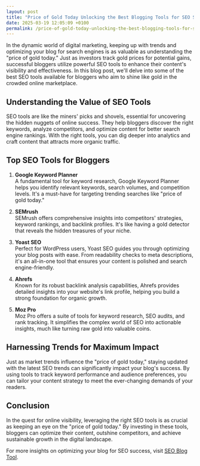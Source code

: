 ```yaml
---
layout: post
title: "Price of Gold Today Unlocking the Best Blogging Tools for SEO Success"
date: 2025-03-19 12:05:09 +0100
permalink: /price-of-gold-today-unlocking-the-best-blogging-tools-for-seo-success/
---
```



In the dynamic world of digital marketing, keeping up with trends and optimizing your blog for search engines is as valuable as understanding the "price of gold today." Just as investors track gold prices for potential gains, successful bloggers utilize powerful SEO tools to enhance their content's visibility and effectiveness. In this blog post, we'll delve into some of the best SEO tools available for bloggers who aim to shine like gold in the crowded online marketplace.

## Understanding the Value of SEO Tools

SEO tools are like the miners' picks and shovels, essential for uncovering the hidden nuggets of online success. They help bloggers discover the right keywords, analyze competitors, and optimize content for better search engine rankings. With the right tools, you can dig deeper into analytics and craft content that attracts more organic traffic.

## Top SEO Tools for Bloggers

1. **Google Keyword Planner**  
   A fundamental tool for keyword research, Google Keyword Planner helps you identify relevant keywords, search volumes, and competition levels. It's a must-have for targeting trending searches like "price of gold today."

2. **SEMrush**  
   SEMrush offers comprehensive insights into competitors' strategies, keyword rankings, and backlink profiles. It's like having a gold detector that reveals the hidden treasures of your niche.

3. **Yoast SEO**  
   Perfect for WordPress users, Yoast SEO guides you through optimizing your blog posts with ease. From readability checks to meta descriptions, it's an all-in-one tool that ensures your content is polished and search engine-friendly.

4. **Ahrefs**  
   Known for its robust backlink analysis capabilities, Ahrefs provides detailed insights into your website's link profile, helping you build a strong foundation for organic growth.

5. **Moz Pro**  
   Moz Pro offers a suite of tools for keyword research, SEO audits, and rank tracking. It simplifies the complex world of SEO into actionable insights, much like turning raw gold into valuable coins.

## Harnessing Trends for Maximum Impact

Just as market trends influence the "price of gold today," staying updated with the latest SEO trends can significantly impact your blog's success. By using tools to track keyword performance and audience preferences, you can tailor your content strategy to meet the ever-changing demands of your readers.

## Conclusion

In the quest for online visibility, leveraging the right SEO tools is as crucial as keeping an eye on the "price of gold today." By investing in these tools, bloggers can optimize their content, outshine competitors, and achieve sustainable growth in the digital landscape.

For more insights on optimizing your blog for SEO success, visit [SEO Blog Tool](https://seoblogtool.com/).